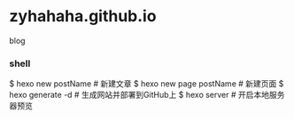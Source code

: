 # zyhahaha.github.io
  blog

### shell

  $ hexo new postName   # 新建文章
  $ hexo new page postName  # 新建页面
  $ hexo generate -d  # 生成网站并部署到GitHub上
  $ hexo server   # 开启本地服务器预览

